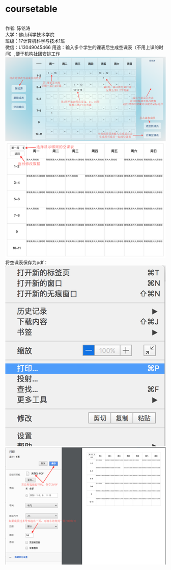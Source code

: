 # coursetable
######
作者: 陈铭涛</br>
大学：佛山科学技术学院</br>
班级：17计算机科学与技术1班</br>
微信：L13049045466
用途：输入多个学生的课表后生成空课表（不用上课的时间）,便于机构社团安排工作
![Image text](https://raw.githubusercontent.com/CrazyChat/coursetable/master/images/1.png)
![Image text](https://raw.githubusercontent.com/CrazyChat/coursetable/master/images/2.png)
将空课表保存为pdf：
![Image text](https://raw.githubusercontent.com/CrazyChat/coursetable/master/images/3.png)
![Image text](https://raw.githubusercontent.com/CrazyChat/coursetable/master/images/4.png)
